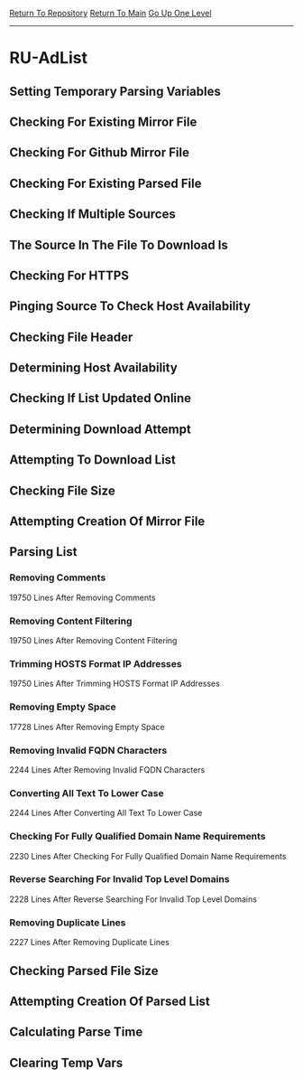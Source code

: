 [Return To Repository](https://github.com/deathbybandaid/piholeparser/)
[Return To Main](https://github.com/deathbybandaid/piholeparser/blob/master/RecentRunLogs/Mainlog.md)
[Go Up One Level](https://github.com/deathbybandaid/piholeparser/blob/master/RecentRunLogs/TopLevelScripts/30-Processing-External-Blacklists.md)
____________________________________
# RU-AdList
## Setting Temporary Parsing Variables
## Checking For Existing Mirror File
## Checking For Github Mirror File
## Checking For Existing Parsed File
## Checking If Multiple Sources
## The Source In The File To Download Is
## Checking For HTTPS
## Pinging Source To Check Host Availability
## Checking File Header
## Determining Host Availability
## Checking If List Updated Online
## Determining Download Attempt
## Attempting To Download List
## Checking File Size
## Attempting Creation Of Mirror File
## Parsing List
### Removing Comments
19750 Lines After Removing Comments
### Removing Content Filtering
19750 Lines After Removing Content Filtering
### Trimming HOSTS Format IP Addresses
19750 Lines After Trimming HOSTS Format IP Addresses
### Removing Empty Space
17728 Lines After Removing Empty Space
### Removing Invalid FQDN Characters
2244 Lines After Removing Invalid FQDN Characters
### Converting All Text To Lower Case
2244 Lines After Converting All Text To Lower Case
### Checking For Fully Qualified Domain Name Requirements
2230 Lines After Checking For Fully Qualified Domain Name Requirements
### Reverse Searching For Invalid Top Level Domains
2228 Lines After Reverse Searching For Invalid Top Level Domains
### Removing Duplicate Lines
2227 Lines After Removing Duplicate Lines
## Checking Parsed File Size
## Attempting Creation Of Parsed List
## Calculating Parse Time
## Clearing Temp Vars
